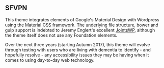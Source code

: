 ## SFVPN ##

This theme integrates elements of Google's Material Design with Wordpress using the [Material CSS framework](http://materializecss.com/). The underlying file structure, bower and gulp support is indebted to Jeremy Englert's excellent [JointsWP](http://www.jointswp.com), although the theme itself does not use any Foundation elements.

Over the next three years (starting Autumn 2017), this theme will evolve through testing with users who are living with dementia to identify - and hopefully resolve - any accessibility issues they may be having when it comes to using day-to-day web technology. 
